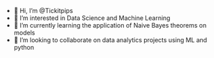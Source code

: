 - 👋 Hi, I’m @Tickitpips
- 👀 I’m interested in Data Science and Machine Learning
- 🌱 I’m currently learning the application of Naive Bayes theorems on models
- 💞️ I’m looking to collaborate on data analytics projects using ML and python

<!---
Tickitpips/Tickitpips is a ✨ special ✨ repository because its `README.md` (this file) appears on your GitHub profile.
You can click the Preview link to take a look at your changes.
--->
